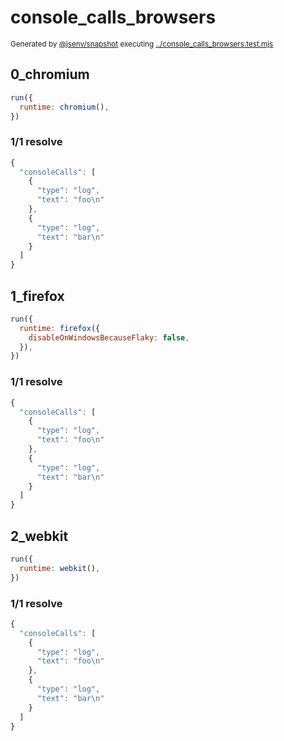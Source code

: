 # console_calls_browsers

<sub>
  Generated by <a href="https://github.com/jsenv/core/tree/main/packages/independent/snapshot">@jsenv/snapshot</a> executing <a href="../console_calls_browsers.test.mjs">../console_calls_browsers.test.mjs</a>
</sub>

## 0_chromium

```js
run({
  runtime: chromium(),
})
```

### 1/1 resolve

```js
{
  "consoleCalls": [
    {
      "type": "log",
      "text": "foo\n"
    },
    {
      "type": "log",
      "text": "bar\n"
    }
  ]
}
```

## 1_firefox

```js
run({
  runtime: firefox({
    disableOnWindowsBecauseFlaky: false,
  }),
})
```

### 1/1 resolve

```js
{
  "consoleCalls": [
    {
      "type": "log",
      "text": "foo\n"
    },
    {
      "type": "log",
      "text": "bar\n"
    }
  ]
}
```

## 2_webkit

```js
run({
  runtime: webkit(),
})
```

### 1/1 resolve

```js
{
  "consoleCalls": [
    {
      "type": "log",
      "text": "foo\n"
    },
    {
      "type": "log",
      "text": "bar\n"
    }
  ]
}
```